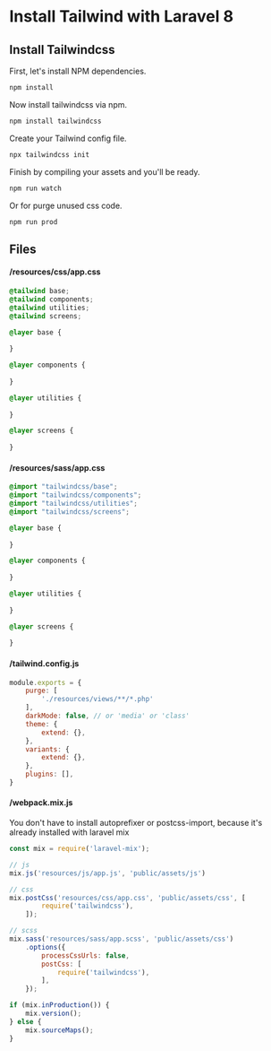 
# Install Tailwind with Laravel 8

## Install Tailwindcss
First, let's install NPM dependencies.
```bash
npm install
```

Now install tailwindcss via npm.
```bash
npm install tailwindcss
```

Create your Tailwind config file.
```bash
npx tailwindcss init
```

Finish by compiling your assets and you'll be ready.
```bash
npm run watch
```

Or for purge unused css code.
```
npm run prod
```

## Files

#### /resources/css/app.css
```css
@tailwind base;
@tailwind components;
@tailwind utilities;
@tailwind screens;

@layer base {
    
}

@layer components {
    
}

@layer utilities {
    
}

@layer screens {
    
}
```

#### /resources/sass/app.css
```css
@import "tailwindcss/base";
@import "tailwindcss/components";
@import "tailwindcss/utilities";
@import "tailwindcss/screens";

@layer base {
    
}

@layer components {
    
}

@layer utilities {
    
}

@layer screens {
    
}
```

#### /tailwind.config.js
```javascript
module.exports = {
    purge: [
        './resources/views/**/*.php'
    ],
    darkMode: false, // or 'media' or 'class'
    theme: {
        extend: {},
    },
    variants: {
        extend: {},
    },
    plugins: [],
}
```

#### /webpack.mix.js
You don't have to install autoprefixer or postcss-import, because it's already installed with laravel mix
```javascript
const mix = require('laravel-mix');

// js
mix.js('resources/js/app.js', 'public/assets/js')

// css
mix.postCss('resources/css/app.css', 'public/assets/css', [
        require('tailwindcss'),
    ]);

// scss
mix.sass('resources/sass/app.scss', 'public/assets/css')
    .options({
        processCssUrls: false,
        postCss: [
            require('tailwindcss'),
        ],
    });

if (mix.inProduction()) {
    mix.version();
} else {
    mix.sourceMaps();
}

```
